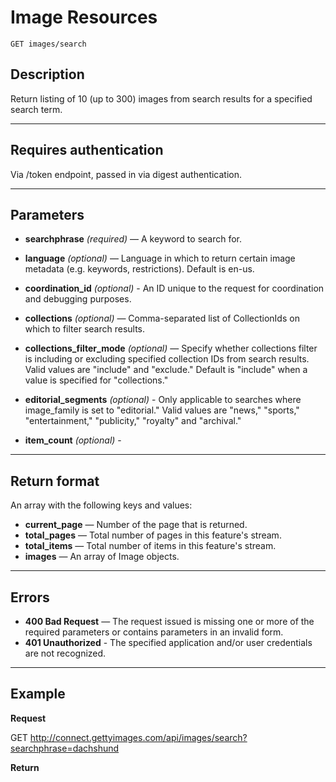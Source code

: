 # Image Resources

    GET images/search

## Description
Return listing of 10 (up to 300) images from search results for a specified search term.

***

## Requires authentication
Via /token endpoint, passed in via digest authentication.

***

## Parameters
- **searchphrase** _(required)_ — A keyword to search for.

- **language** _(optional)_ — Language in which to return certain image metadata (e.g. keywords, restrictions). Default is en-us.
- **coordination_id** _(optional)_ - An ID unique to the request for coordination and debugging purposes.
- **collections** _(optional)_ — Comma-separated list of CollectionIds on which to filter search results.
- **collections_filter_mode** _(optional)_ — Specify whether collections filter is including or excluding specified collection IDs from search results. Valid values are "include" and "exclude." Default is "include" when a value is specified for "collections."
- **editorial_segments** _(optional)_ - Only applicable to searches where image_family is set to "editorial." Valid values are "news," "sports," "entertainment," "publicity," "royalty" and "archival."
- **item_count** _(optional)_ - 

***

## Return format
An array with the following keys and values:

- **current_page** — Number of the page that is returned.
- **total_pages** — Total number of pages in this feature's stream.
- **total_items** — Total number of items in this feature's stream.
- **images** — An array of Image objects.

***

## Errors
- **400 Bad Request** — The request issued is missing one or more of the required parameters or contains parameters in an invalid form.
- **401 Unauthorized** - The specified application and/or user credentials are not recognized.

***

## Example
**Request**

  GET http://connect.gettyimages.com/api/images/search?searchphrase=dachshund

**Return**
``` json

```